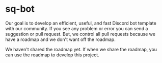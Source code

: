# sq-bot
Our goal is to develop an efficient, useful, and fast Discord bot template with our community. If you see any problem or error you can send a suggestion or pull request. But, we control all pull requests because we have a roadmap and we don't want off the roadmap.

We haven't shared the roadmap yet. If when we share the roadmap, you can use the roadmap to develop this project.
